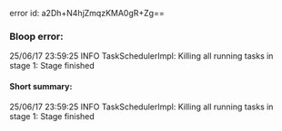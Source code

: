 error id: a2Dh+N4hjZmqzKMA0gR+Zg==
### Bloop error:

25/06/17 23:59:25 INFO TaskSchedulerImpl: Killing all running tasks in stage 1: Stage finished
#### Short summary: 

25/06/17 23:59:25 INFO TaskSchedulerImpl: Killing all running tasks in stage 1: Stage finished